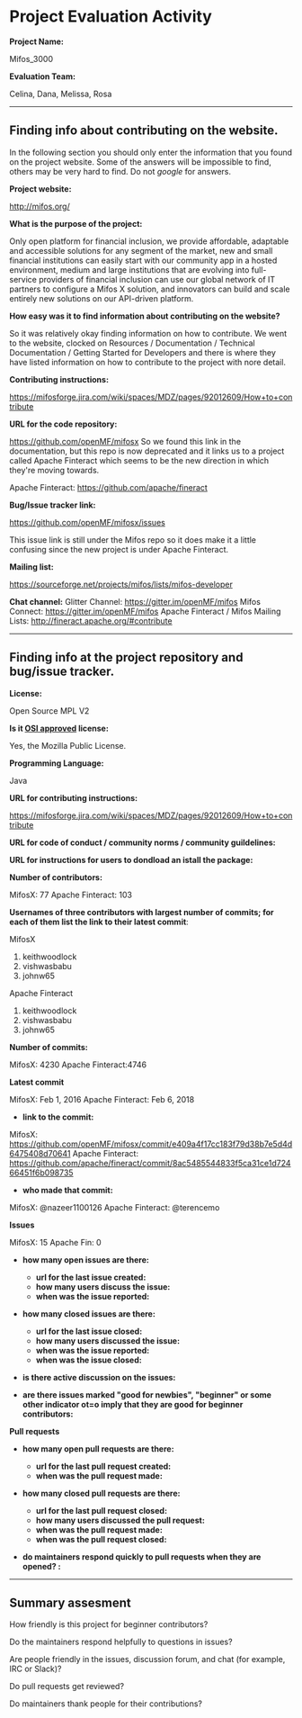 # Project Evaluation Activity



__Project Name:__  

Mifos_3000

__Evaluation Team:__

Celina, Dana, Melissa, Rosa 

---

## Finding info about contributing on the website. 

In the following section you should only enter the information that you 
found on the project website. Some of the answers will be impossible to find, others
may be very hard to find. Do not _google_ for answers. 

__Project website:__

http://mifos.org/

__What is the purpose of the project:__

Only open platform for financial inclusion, we provide affordable, adaptable and accessible solutions for any segment of the market, new and small financial institutions can easily start with our community app in a hosted environment, medium and large institutions that are evolving into full-service providers of financial inclusion can use our global network of IT partners to configure a Mifos X solution, and innovators can build and scale entirely new solutions on our API-driven platform.


__How easy was it to find information about contributing on the website?__

So it was relatively okay finding information on how to contribute. We went to the website, clocked on Resources / Documentation / Technical Documentation / Getting Started for Developers and there is where they have listed information on how to contribute to the project with nore detail. 


__Contributing instructions:__ 

https://mifosforge.jira.com/wiki/spaces/MDZ/pages/92012609/How+to+contribute


__URL for the code repository:__

https://github.com/openMF/mifosx
So we found this link in the documentation, but this repo is now deprecated and it links us to a project called Apache Finteract which seems to be the new direction in which they're moving towards. 

Apache Finteract: https://github.com/apache/fineract

__Bug/Issue tracker link:__

https://github.com/openMF/mifosx/issues 

This issue link is still under the Mifos repo so it does make it a little confusing since the new project is under Apache Finteract. 

__Mailing list:__

https://sourceforge.net/projects/mifos/lists/mifos-developer

__Chat channel:__
Glitter Channel: https://gitter.im/openMF/mifos
Mifos Connect: https://gitter.im/openMF/mifos
Apache Finteract / Mifos Mailing Lists: http://fineract.apache.org/#contribute

---

## Finding info at the project repository and bug/issue tracker.

__License:__ 

Open Source MPL V2

__Is it [OSI approved](https://opensource.org/licenses/alphabetical) license:__  

Yes, the Mozilla Public License. 

__Programming Language:__

Java 

__URL for contributing instructions:__

https://mifosforge.jira.com/wiki/spaces/MDZ/pages/92012609/How+to+contribute


__URL for code of conduct / community norms / community guildelines:__ 



__URL for instructions for users to dondload an istall the package:__

__Number of contributors:__

MifosX: 77
Apache Finteract: 103

__Usernames of three contributors with largest number of commits; for
each of them list the link to their latest commit__:

MifosX
1. keithwoodlock
2. vishwasbabu
3. johnw65

Apache Finteract
1. keithwoodlock
2. vishwasbabu
3. johnw65

__Number of commits:__

MifosX: 4230
Apache Finteract:4746

__Latest commit__

MifosX: Feb 1, 2016
Apache Finteract: Feb 6, 2018
    
- __link to the commit:__

MifosX: https://github.com/openMF/mifosx/commit/e409a4f17cc183f79d38b7e5d4d6475408d70641
Apache Finteract: https://github.com/apache/fineract/commit/8ac5485544833f5ca31ce1d72466451f6b098735

- __who made that commit:__

MifosX: @nazeer1100126
Apache Finteract: @terencemo 

__Issues__

MifosX: 15
Apache Fin: 0


- __how many open issues are there:__ 
    - __url for the last issue created:__
    - __how many users discuss the issue:__
    - __when was the issue reported:__

- __how many closed issues are there:__
    - __url for the last issue closed:__
    - __how many users discussed the issue:__
    - __when was the issue reported:__
    - __when was the issue closed:__ 
    
- __is there active discussion on the issues:__ 



- __are there issues marked "good for newbies", "beginner" or some other indicator ot=o imply that they
are good for beginner contributors:__ 



__Pull requests__

- __how many open pull requests are there:__ 
    - __url for the last pull request created:__
    - __when was the pull request made:__

- __how many closed pull requests are there:__
    - __url for the last pull request closed:__
    - __how many users discussed the pull request:__
    - __when was the pull request made:__
    - __when was the pull request closed:__ 
    
- __do maintainers respond quickly to pull requests when they are opened? :__ 





---


## Summary assesment
How friendly is this project for beginner contributors? 


Do the maintainers respond helpfully to questions in issues?


Are people friendly in the issues, discussion forum, and chat (for example, IRC or Slack)?



Do pull requests get reviewed?



Do maintainers thank people for their contributions?



